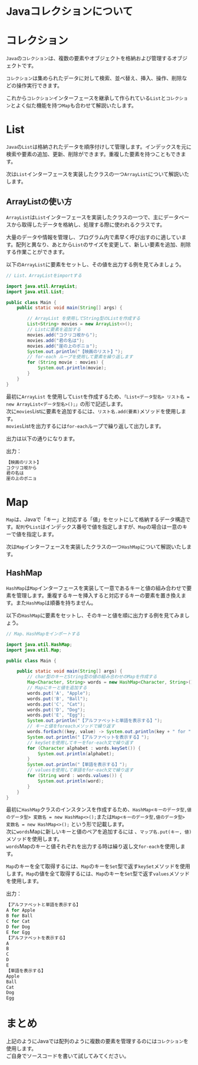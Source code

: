 # Javaコレクションについて

# コレクション
`Java`の`コレクション`は、複数の要素やオブジェクトを格納および管理するオブジェクトです。

`コレクション`は集められたデータに対して検索、並べ替え、挿入、操作、削除などの操作実行できます。

これから`コレクション`インターフェースを継承して作られている`List`と`コレクション`とよく似た機能を持つ`Map`も合わせて解説いたします。

# List
`Java`の`List`は格納されたデータを順序付けして管理します。インデックスを元に検索や要素の追加、更新、削除ができます。重複した要素を持つこともできます。

次は`List`インターフェースを実装したクラスの一つ`ArrayList`について解説いたします。

## ArrayListの使い方
`ArrayList`は`List`インターフェースを実装したクラスの一つで、主にデータベースから取得したデータを格納し、処理する際に使われるクラスです。  

大量のデータや情報を管理し、プログラム内で素早く呼び出すのに適しています。配列と異なり、あとから`List`のサイズを変更して、新しい要素を追加、削除する作業ことができます。

以下の`ArrayList`に要素をセットし、その値を出力する例を見てみましょう。
```java
// List、ArrayListをimportする

import java.util.ArrayList;
import java.util.List;

public class Main {
    public static void main(String[] args) {

        // ArrayList を使用してString型のListを作成する
        List<String> movies = new ArrayList<>();
        // Listに要素を追加する
        movies.add("コクリコ坂から");
        movies.add("君の名は");
        movies.add("崖の上のポニョ");
        System.out.println("【映画のリスト】");
        // for-each ループを使用して要素を繰り返します
        for (String movie : movies) {
            System.out.println(movie);
        }
    }
}
```
最初に`ArrayList` を使用して`List`を作成するため、`「List<データ型名> リスト名 = new ArrayList<データ型名>();」`の形で記述します。  
次に`movies`Listに要素を追加するには、`リスト名.add(要素)`メソッドを使用します。  
`movies`Listを出力するには`for-each`ループで繰り返して出力します。

出力は以下の通りになります。  

出力：
```java
【映画のリスト】
コクリコ坂から
君の名は
崖の上のポニョ
```

# Map

`Map`は、Javaで「キー」と対応する「値」をセットにして格納するデータ構造です。`配列`や`List`はインデックス番号で値を指定しますが、`Map`の場合は一意のキーで値を指定します。

次は`Map`インターフェースを実装したクラスの一つ`HashMap`について解説いたします。

## HashMap

`HashMap`は`Map`インターフェースを実装して一意であるキーと値の組み合わせで要素を管理します。重複するキーを挿入すると対応するキーの要素を置き換えます。また`HashMap`は順番を持ちません。

以下の`HashMap`に要素をセットし、そのキーと値を順に出力する例を見てみましょう。
```java
// Map、HashMapをインポートする

import java.util.HashMap;
import java.util.Map;

public class Main {

    public static void main(String[] args) {
        // char型のキーとString型の値の組み合わせのMapを作成する
        Map<Character, String> words = new HashMap<Character, String>();
        // Mapにキーと値を追加する
        words.put('A', "Apple");
        words.put('B', "Ball");
        words.put('C', "Cat");
        words.put('D', "Dog");
        words.put('E', "Egg");
        System.out.println("【アルファベットと単語を表示する】");
        // キーと値をforeachメソッドで繰り返す
        words.forEach((key, value) -> System.out.println(key + " for " + value));
        System.out.println("【アルファベットを表示する】");
        // keySetを使用してキーをfor-each文で繰り返す
        for (Character alphabet : words.keySet()) {
            System.out.println(alphabet);
        }
        System.out.println("【単語を表示する】");
        // valuesを使用して単語をfor-each文で繰り返す
        for (String word : words.values()) {
            System.out.println(word);
        }
    }
}

```
最初に`HashMap`クラスのインスタンスを作成するため、`HashMap<キーのデータ型,値のデータ型> 変数名 = new HashMap<>();`または`Map<キーのデータ型,値のデータ型> 変数名 = new HashMap<>();` という形で記載します。  
次に`words`Mapに新しいキーと値のペアを追加するには 、`マップ名.put(キー, 値)`メソッドを使用します。  
`words`Mapのキーと値それぞれを出力する時は繰り返し文`for-each`を使用します。  

`Map`のキーを全て取得するには、`Map`のキーを`Set`型で返す`keySet`メソッドを使用します。`Map`の値を全て取得するには、`Map`のキーを`Set`型で返す`values`メソッドを使用します。

出力：

```java
【アルファベットと単語を表示する】
A for Apple
B for Ball
C for Cat
D for Dog
E for Egg
【アルファベットを表示する】
A
B
C
D
E
【単語を表示する】
Apple
Ball
Cat
Dog
Egg
```

# まとめ

上記のようにJavaでは配列のように複数の要素を管理するのには`コレクション`を使用します。  
ご自身でソースコードを書いて試してみてください。
